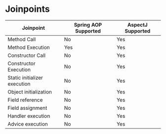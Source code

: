 # Joinpoints

|Joinpoint|Spring AOP Supported|AspectJ Supported|
|-|-|-|
|Method Call|No|Yes|
|Method Execution|Yes|Yes|
|Constructor Call|No|Yes|
|Constructor Execution|No|Yes|
|Static initializer execution|No|Yes|
|Object initialization|No|Yes|
|Field reference|No|Yes|
|Field assignment|No|Yes|
|Handler execution|No|Yes|
|Advice execution|No|Yes|

